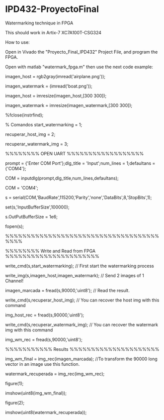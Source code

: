 # IPD432-ProyectoFinal
Watermarking technique in FPGA

This should work in Artix-7 XC7A100T-CSG324

How to use:

Open in Vivado the "Proyecto_Final_IPD432" Project File, and program the FPGA.


Open with matlab "watermark_fpga.m" then use the next code example:




imagen_host = rgb2gray(imread('airplane.png'));

imagen_watermark = (imread('boat.png'));

imagen_host = imresize(imagen_host,[300 300]);

imagen_watermark = imresize(imagen_watermark,[300 300]);


%fclose(instrfind);

% Comandos
start_watermarking = 1;

recuperar_host_img = 2;

recuperar_watermark_img = 3;


%%%%%%%% OPEN UART %%%%%%%%%%%%%%%%%%

prompt = {'Enter COM Port'};dlg_title = 'Input';num_lines = 1;defaultans = {'COM4'};

COM = inputdlg(prompt,dlg_title,num_lines,defaultans);

COM = 'COM4';

s = serial(COM,'BaudRate',115200,'Parity','none','DataBits',8,'StopBits',1);

set(s,'InputBufferSize',100000);

s.OutPutBufferSize = 1e6;

fopen(s);

%%%%%%%%%%%%%%%%%%%%%%%%%%%%%%%%%%%%%%%%


%%%%%%%% Write and Read from FPGA %%%%%%%%%%%%%%%%%%%%%%

write_cmd(s,start_watermarking);     // First start the watermarking process

write_img(s,imagen_host,imagen_watermark);   // Send 2 images of 1 Channel!

imagen_marcada = fread(s,90000,'uint8');    // Read the result.


write_cmd(s,recuperar_host_img);        // You can recover the host img with this command

img_host_rec = fread(s,90000,'uint8');

write_cmd(s,recuperar_watermark_img);  // You can recover the watermark img with this command

img_wm_rec = fread(s,90000,'uint8');



%%%%%%%%%%% Results %%%%%%%%%%%%%%%%%%%%%

img_wm_final =  img_rec(imagen_marcada);    //To transform the 90000 long vector in an image use this function.

watermark_recuperada = img_rec(img_wm_rec);

figure(1);

imshow(uint8(img_wm_final));

figure(2);

imshow(uint8(watermark_recuperada));
